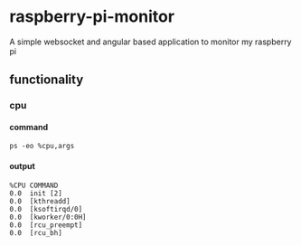 # raspberry-pi-monitor
A simple websocket and angular based application to monitor my raspberry pi

## functionality
### cpu
#### command

    ps -eo %cpu,args
#### output

    %CPU COMMAND
    0.0  init [2]  
    0.0  [kthreadd]
    0.0  [ksoftirqd/0]
    0.0  [kworker/0:0H]
    0.0  [rcu_preempt]
    0.0  [rcu_bh]
